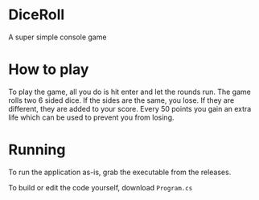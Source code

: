 # DiceRoll
A super simple console game

# How to play

To play the game, all you do is hit enter and let the rounds run. 
The game rolls two 6 sided dice. If the sides are the same, you lose. If they are different, they are added to your score.
Every 50 points you gain an extra life which can be used to prevent you from losing.

# Running

To run the application as-is, grab the executable from the releases.

To build or edit the code yourself, download `Program.cs`
